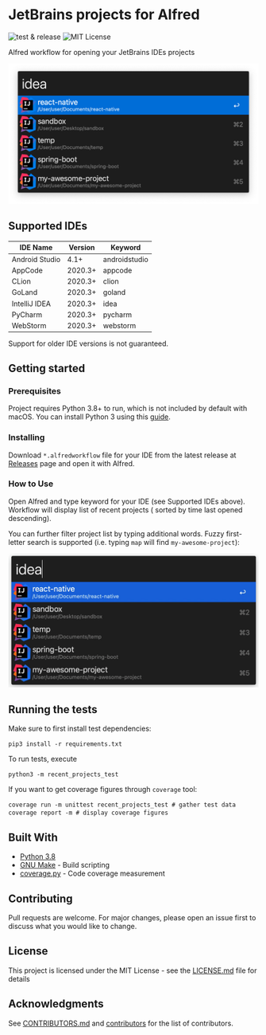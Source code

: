 # JetBrains projects for Alfred

![test & release](https://github.com/artemy/alfred-jetbrains-projects/workflows/test%20&%20release/badge.svg)
![MIT License](https://img.shields.io/apm/l/atomic-design-ui.svg?)

Alfred workflow for opening your JetBrains IDEs projects

![image](.readme/images/screenshot.png)

## Supported IDEs

| IDE Name       | Version | Keyword       |
|----------------|---------|---------------|
| Android Studio | 4.1+    | androidstudio |
| AppCode        | 2020.3+ | appcode       |
| CLion          | 2020.3+ | clion         |
| GoLand         | 2020.3+ | goland        |
| IntelliJ IDEA  | 2020.3+ | idea          |
| PyCharm        | 2020.3+ | pycharm       |
| WebStorm       | 2020.3+ | webstorm      |

Support for older IDE versions is not guaranteed.

## Getting started

### Prerequisites

Project requires Python 3.8+ to run, which is not included by default with macOS. You can install Python 3 using
this [guide](https://docs.python-guide.org/starting/install3/osx/).

### Installing

Download `*.alfredworkflow` file for your IDE from the latest release
at [Releases](https://github.com/artemy/alfred-jetbrains-projects/releases) page and open it with Alfred.

### How to Use

Open Alfred and type keyword for your IDE (see Supported IDEs above). Workflow will display list of recent projects (
sorted by time last opened descending).

You can further filter project list by typing additional words. Fuzzy first-letter search is supported (i.e.
typing `map` will find `my-awesome-project`):

![animation](.readme/images/animation.gif)

## Running the tests

Make sure to first install test dependencies:

```shell
pip3 install -r requirements.txt
```

To run tests, execute

```shell
python3 -m recent_projects_test
```

If you want to get coverage figures through `coverage` tool:

```shell
coverage run -m unittest recent_projects_test # gather test data
coverage report -m # display coverage figures
```

## Built With

* [Python 3.8](https://docs.python.org/3.8/)
* [GNU Make](https://www.gnu.org/software/make/manual/make.html) - Build scripting
* [coverage.py](https://coverage.readthedocs.io/) - Code coverage measurement

## Contributing

Pull requests are welcome. For major changes, please open an issue first to discuss what you would like to change.

## License

This project is licensed under the MIT License - see the [LICENSE.md](LICENSE.md) file for details

## Acknowledgments

See [CONTRIBUTORS.md](CONTRIBUTORS.md)
and [contributors](https://github.com/artemy/alfred-jetbrains-projects/contributors) for the list of contributors.
